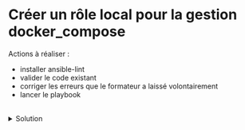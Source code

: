 # Créer un rôle local pour la gestion docker_compose

Actions à réaliser :
- installer ansible-lint
- valider le code existant
- corriger les erreurs que le formateur a laissé volontairement
- lancer le playbook

<br>

<details>

<summary>Solution</summary>

## Actions

Activer le virtual env :
```plain
cd ~/ansible
source bin/activate
```{{exec}}

Installer ansible-lint:
```plain
pip install ansible-lint
```{{exec}}

Valider le playbook:
```plain
ansible-lint playbook
```{{exec}}

Ici, la solution n'indique pas comment corriger les erreurs

Tester le playbook :
```plain
ansible-playbook playbook/main.yml -i inventory --ask-vault-pass
```{{exec}}

</details>
